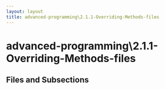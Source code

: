 ```yaml
---
layout: layout
title: advanced-programming\2.1.1-Overriding-Methods-files
---
```


# advanced-programming\2.1.1-Overriding-Methods-files

## Files and Subsections

